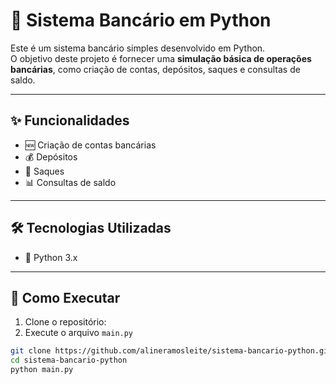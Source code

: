 # 🏦 Sistema Bancário em Python

Este é um sistema bancário simples desenvolvido em Python.  
O objetivo deste projeto é fornecer uma **simulação básica de operações bancárias**, como criação de contas, depósitos, saques e consultas de saldo.  

---

## ✨ Funcionalidades

- 🆕 Criação de contas bancárias  
- 💰 Depósitos  
- 💸 Saques  
- 📊 Consultas de saldo  

---

## 🛠 Tecnologias Utilizadas

- 🐍 Python 3.x  

---

## 🚀 Como Executar

1. Clone o repositório:
2. Execute o arquivo `main.py`

```bash
git clone https://github.com/alineramosleite/sistema-bancario-python.git
cd sistema-bancario-python
python main.py
```
